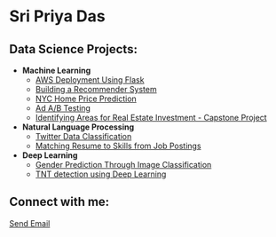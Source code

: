 <h1>Sri Priya Das </h1>

<h2> Data Science Projects:</h2>

- <b>Machine Learning</b>
  - [AWS Deployment Using Flask]()
  - [Building a Recommender System](https://github.com/spdeee/Projects/blob/1eac786a535e74105d34b58555438d0caf8e7b3e/Building%20Recommendation%20System.ipynb)
  - [NYC Home Price Prediction](https://github.com/spdeee/Projects/blob/1eac786a535e74105d34b58555438d0caf8e7b3e/NYC%20House%20Price%20Prediction.ipynb)
  - [Ad A/B Testing](https://github.com/spdeee/Assignments/blob/68b80989adbc5066f225bfbefb43fd0476cd96d9/Capstone_proj1-2.ipynb)
  - [Identifying Areas for Real Estate Investment - Capstone Project](https://github.com/spdeee/Coursera_Capstone/blob/dc56fd4231d8ad674d0b0288d5844c557fa1ea8a/The_Capstone.ipynb)
- <b> Natural Language Processing </b>
  - [Twitter Data Classification](https://github.com/spdeee/Projects/blob/1eac786a535e74105d34b58555438d0caf8e7b3e/Tweet_classification_categories.ipynb)
  - [Matching Resume to Skills from Job Postings](https://github.com/spdeee/Projects/blob/1eac786a535e74105d34b58555438d0caf8e7b3e/Matching%20Resume%20To%20Skills%20From%20Job%20Postings.ipynb)
- <b>Deep Learning</b>
  - [Gender Prediction Through Image Classification](https://github.com/spdeee/Projects/blob/1eac786a535e74105d34b58555438d0caf8e7b3e/Gender%20prediction%20through%20image%20classification.ipynb)
  - [TNT detection using Deep Learning]()

<h2> Connect with me:</h2>
<a href = "mailto: sriprdas@gmail.com">Send Email</a>

